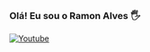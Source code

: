 ###  Olá!  Eu sou  o  Ramon  Alves 🖐️

[![Youtube](https://img.shields.io/badge/YouTube-FF0000?style=for-the-badge&logo=youtube&logoColor=white)](https://www.youtube.com/channel/UCFBbUuj0iUBGVzpnm5lX7mA)
